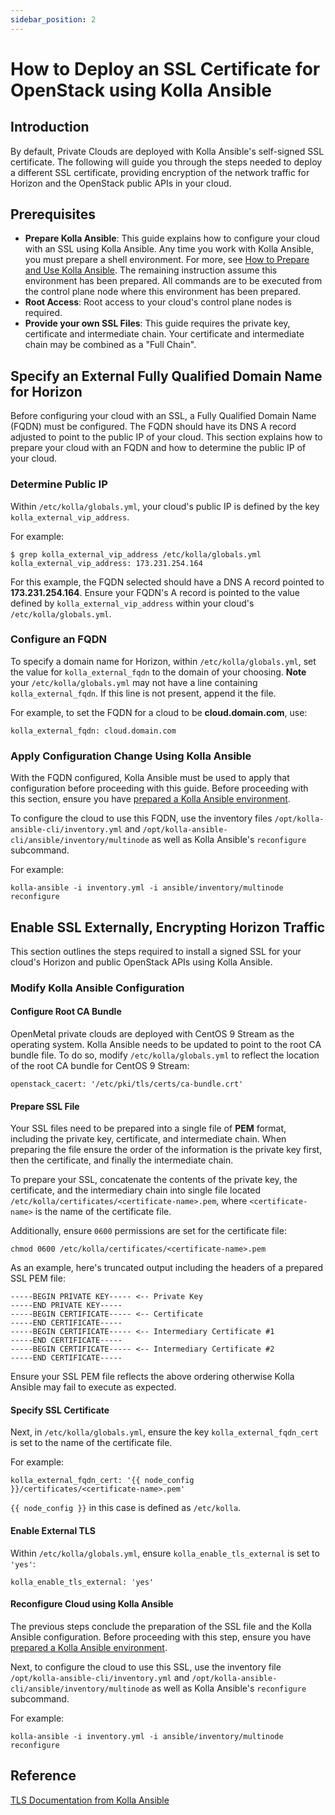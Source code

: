 ```yaml
---
sidebar_position: 2
---
```

# How to Deploy an SSL Certificate for OpenStack using Kolla Ansible

## Introduction

By default, Private Clouds are deployed with Kolla Ansible's self-signed SSL
certificate. The following will guide you through the steps needed to deploy a
different SSL certificate, providing encryption of the network traffic for
Horizon and the OpenStack public APIs in your cloud.

## Prerequisites

- **Prepare Kolla Ansible**: This guide explains how to configure your
    cloud with an SSL using Kolla Ansible. Any time you work with Kolla
    Ansible, you must prepare a shell environment. For more, see
    [How to Prepare and Use Kolla Ansible](./prepare-kolla-ansible).
    The remaining instruction assume this environment has been prepared.
    All commands are to be executed from the control plane node where
    this environment has been prepared.
- **Root Access**: Root access to your cloud's control plane nodes is
    required.
- **Provide your own SSL Files**: This guide requires the private key,
    certificate and intermediate chain. Your certificate and
    intermediate chain may be combined as a "Full Chain".

## Specify an External Fully Qualified Domain Name for Horizon

Before configuring your cloud with an SSL, a Fully Qualified Domain Name
(FQDN) must be configured. The FQDN should have its DNS A record
adjusted to point to the public IP of your cloud. This section explains
how to prepare your cloud with an FQDN and how to determine the public
IP of your cloud.

### Determine Public IP

Within `/etc/kolla/globals.yml`, your cloud's public IP is defined by
the key `kolla_external_vip_address`.

For example:

    $ grep kolla_external_vip_address /etc/kolla/globals.yml
    kolla_external_vip_address: 173.231.254.164

For this example, the FQDN selected should have a DNS A record pointed
to **173.231.254.164**. Ensure your FQDN's A record is pointed to the
value defined by `kolla_external_vip_address` within your cloud's
`/etc/kolla/globals.yml`.

### Configure an FQDN

To specify a domain name for Horizon, within `/etc/kolla/globals.yml`,
set the value for `kolla_external_fqdn` to the domain of your choosing.
**Note** your `/etc/kolla/globals.yml` may not have a line containing
`kolla_external_fqdn`. If this line is not present, append it the file.

For example, to set the FQDN for a cloud to be **cloud.domain.com**,
use:

    kolla_external_fqdn: cloud.domain.com

### Apply Configuration Change Using Kolla Ansible

With the FQDN configured, Kolla Ansible must be used to apply that configuration
before proceeding with this guide. Before proceeding with this section, ensure
you have [prepared a Kolla Ansible environment](./prepare-kolla-ansible).

To configure the cloud to use this FQDN, use the inventory files
`/opt/kolla-ansible-cli/inventory.yml` and
`/opt/kolla-ansible-cli/ansible/inventory/multinode` as well as Kolla Ansible's
`reconfigure` subcommand.

For example:

    kolla-ansible -i inventory.yml -i ansible/inventory/multinode reconfigure

## Enable SSL Externally, Encrypting Horizon Traffic

This section outlines the steps required to install a signed SSL for
your cloud's Horizon and public OpenStack APIs using Kolla Ansible.

### Modify Kolla Ansible Configuration

#### Configure Root CA Bundle

OpenMetal private clouds are deployed with CentOS 9 Stream as the operating
system. Kolla Ansible needs to be updated to point to the root CA bundle file.
To do so, modify `/etc/kolla/globals.yml` to reflect the location of the root CA
bundle for CentOS 9 Stream:

    openstack_cacert: '/etc/pki/tls/certs/ca-bundle.crt'

#### Prepare SSL File

Your SSL files need to be prepared into a single file of **PEM** format,
including the private key, certificate, and intermediate chain. When
preparing the file ensure the order of the information is the private
key first, then the certificate, and finally the intermediate chain.

To prepare your SSL, concatenate the contents of the private key, the
certificate, and the intermediary chain into single file located
`/etc/kolla/certificates/<certificate-name>.pem`, where
`<certificate-name>` is the name of the certificate file.

Additionally, ensure `0600` permissions are set for the certificate
file:

    chmod 0600 /etc/kolla/certificates/<certificate-name>.pem

As an example, here's truncated output including the headers of a
prepared SSL PEM file:

    -----BEGIN PRIVATE KEY----- <-- Private Key
    -----END PRIVATE KEY-----
    -----BEGIN CERTIFICATE----- <-- Certificate
    -----END CERTIFICATE-----
    -----BEGIN CERTIFICATE----- <-- Intermediary Certificate #1
    -----END CERTIFICATE-----
    -----BEGIN CERTIFICATE----- <-- Intermediary Certificate #2
    -----END CERTIFICATE-----

Ensure your SSL PEM file reflects the above ordering otherwise Kolla
Ansible may fail to execute as expected.

#### Specify SSL Certificate

Next, in `/etc/kolla/globals.yml`, ensure the key `kolla_external_fqdn_cert` is
set to the name of the certificate file.

For example:

    kolla_external_fqdn_cert: '{{ node_config }}/certificates/<certificate-name>.pem'

`{{ node_config }}` in this case is defined as `/etc/kolla`.

#### Enable External TLS

Within `/etc/kolla/globals.yml`, ensure `kolla_enable_tls_external` is
set to `'yes'`:

    kolla_enable_tls_external: 'yes'

#### Reconfigure Cloud using Kolla Ansible

The previous steps conclude the preparation of the SSL file and the
Kolla Ansible configuration. Before proceeding with this step, ensure
you have [prepared a Kolla Ansible environment](./prepare-kolla-ansible).

Next, to configure the cloud to use this SSL, use the inventory file
`/opt/kolla-ansible-cli/inventory.yml` and
`/opt/kolla-ansible-cli/ansible/inventory/multinode` as well as Kolla Ansible's
`reconfigure` subcommand.

For example:

    kolla-ansible -i inventory.yml -i ansible/inventory/multinode reconfigure

## Reference

[TLS Documentation from Kolla Ansible](https://docs.openstack.org/kolla-ansible/2023.2/admin/tls.html)
